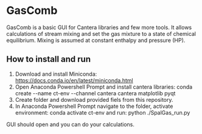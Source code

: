 ﻿
# GasComb
GasComb is a basic GUI for Cantera libraries and few more tools. It allows calculations of stream mixing and set the gas mixture to a state of chemical equilibrium. Mixing is assumed at constant enthalpy and pressure (HP).

## How to install and run
1) Download and install Miniconda: https://docs.conda.io/en/latest/miniconda.html 
2) Open Anaconda Powershell Prompt and install cantera libraries: conda create --name ct-env --channel cantera cantera matplotlib pyqt
3) Create folder and download provided fiels from this repository.
4) In Anaconda Powershell Prompt navigate to the folder, activate environment: conda activate ct-env
and run: python ./SpalGas_run.py

GUI should open and you can do your calculations.
